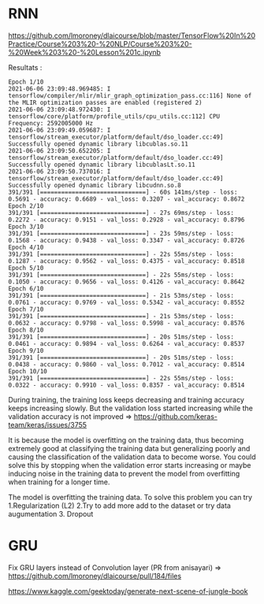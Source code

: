 # RNN

https://github.com/lmoroney/dlaicourse/blob/master/TensorFlow%20In%20Practice/Course%203%20-%20NLP/Course%203%20-%20Week%203%20-%20Lesson%201c.ipynb

Resultats :

```
Epoch 1/10
2021-06-06 23:09:48.969485: I tensorflow/compiler/mlir/mlir_graph_optimization_pass.cc:116] None of the MLIR optimization passes are enabled (registered 2)
2021-06-06 23:09:48.972430: I tensorflow/core/platform/profile_utils/cpu_utils.cc:112] CPU Frequency: 2592005000 Hz
2021-06-06 23:09:49.059687: I tensorflow/stream_executor/platform/default/dso_loader.cc:49] Successfully opened dynamic library libcublas.so.11
2021-06-06 23:09:50.652205: I tensorflow/stream_executor/platform/default/dso_loader.cc:49] Successfully opened dynamic library libcublasLt.so.11
2021-06-06 23:09:50.737016: I tensorflow/stream_executor/platform/default/dso_loader.cc:49] Successfully opened dynamic library libcudnn.so.8
391/391 [==============================] - 60s 141ms/step - loss: 0.5691 - accuracy: 0.6689 - val_loss: 0.3207 - val_accuracy: 0.8672
Epoch 2/10
391/391 [==============================] - 27s 69ms/step - loss: 0.2272 - accuracy: 0.9151 - val_loss: 0.2928 - val_accuracy: 0.8796
Epoch 3/10
391/391 [==============================] - 23s 59ms/step - loss: 0.1568 - accuracy: 0.9438 - val_loss: 0.3347 - val_accuracy: 0.8726
Epoch 4/10
391/391 [==============================] - 22s 55ms/step - loss: 0.1287 - accuracy: 0.9562 - val_loss: 0.4375 - val_accuracy: 0.8518
Epoch 5/10
391/391 [==============================] - 22s 55ms/step - loss: 0.1050 - accuracy: 0.9656 - val_loss: 0.4126 - val_accuracy: 0.8642
Epoch 6/10
391/391 [==============================] - 21s 53ms/step - loss: 0.0761 - accuracy: 0.9769 - val_loss: 0.5342 - val_accuracy: 0.8552
Epoch 7/10
391/391 [==============================] - 21s 53ms/step - loss: 0.0632 - accuracy: 0.9798 - val_loss: 0.5998 - val_accuracy: 0.8576
Epoch 8/10
391/391 [==============================] - 20s 51ms/step - loss: 0.0461 - accuracy: 0.9894 - val_loss: 0.6264 - val_accuracy: 0.8537
Epoch 9/10
391/391 [==============================] - 20s 51ms/step - loss: 0.0438 - accuracy: 0.9860 - val_loss: 0.7012 - val_accuracy: 0.8514
Epoch 10/10
391/391 [==============================] - 22s 55ms/step - loss: 0.0322 - accuracy: 0.9910 - val_loss: 0.8357 - val_accuracy: 0.8514
```

During training, the training loss keeps decreasing and training accuracy keeps increasing slowly. But the validation loss started increasing while the validation accuracy is not improved => https://github.com/keras-team/keras/issues/3755

It is because the model is overfitting on the training data, thus becoming extremely good at classifying the training data but generalizing poorly and causing the classification of the validation data to become worse. You could solve this by stopping when the validation error starts increasing or maybe inducing noise in the training data to prevent the model from overfitting when training for a longer time.

The model is overfitting the training data.
To solve this problem you can try
1.Regularization (L2)
2.Try to add more add to the dataset or try data augumentation
3. Dropout

# GRU

Fix GRU layers instead of Convolution layer (PR from anisayari) => https://github.com/lmoroney/dlaicourse/pull/184/files

https://www.kaggle.com/geektoday/generate-next-scene-of-jungle-book

